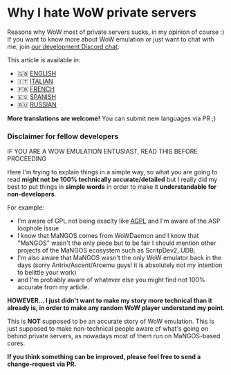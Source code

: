 # Why I hate WoW private servers

Reasons why WoW most of private servers sucks, in my opinion of course :)
If you want to know more about WoW emulation or just want to chat with me, join [our development Discord chat](https://discord.com/invite/gkt4y2x).

This article is available in:

- 🇬🇧 [ENGLISH](https://github.com/FrancescoBorzi/why-I-hate-wow-private-servers/blob/master/ENGLISH.md)
- 🇮🇹 [ITALIAN](https://github.com/FrancescoBorzi/why-I-hate-wow-private-servers/blob/master/ITALIAN.md)
- 🇫🇷 [FRENCH](https://github.com/FrancescoBorzi/why-I-hate-wow-private-servers/blob/master/FRENCH.md)
- 🇪🇸 [SPANISH](https://github.com/FrancescoBorzi/why-I-hate-wow-private-servers/blob/master/SPANISH.md)
- 🇷🇺 [RUSSIAN](https://github.com/FrancescoBorzi/why-I-hate-wow-private-servers/blob/master/RUSSIAN.md)

**More translations are welcome!** You can submit new languages via PR ;)

### Disclaimer for fellow developers

IF YOU ARE A WOW EMULATION ENTUSIAST, READ THIS BEFORE PROCEEDING

Here I'm trying to explain things in a simple way, so what you are going to read **might not be 100% technically accurate/detailed** but I really did my best to put things in **simple words** in order to make it **understandable for non-developers**.

For example:

- I'm aware of GPL not being exaclty like [AGPL](https://en.wikipedia.org/wiki/Affero_General_Public_License) and I'm aware of the ASP loophole issue
- I know that MaNGOS comes from WoWDaemon and I know that "MaNGOS" wasn't the only piece but to be fair I should mention other projects of the MaNGOS ecosystem such as ScritpDev2, UDB;
- I'm also aware that MaNGOS wasn't the only WoW emulator back in the days (sorry Antrix/Ascent/Arcemu guys! it is absolutely not my intention to belittle your work)
- and I'm probably aware of whatever else you might find not 100% accurate from my article.

**HOWEVER... I just didn't want to make my story more technical than it already is, in order to make any random WoW player understand my point**. 

This is **NOT** supposed to be an accurate story of WoW emulation. This is just supposed to make non-technical people aware of what's going on behind private servers, as nowadays most of them run on MaNGOS-based cores.

**If you think something can be improved, please feel free to send a change-request via PR.**
